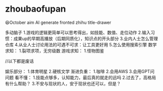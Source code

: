# zhoubaofupan
😆October aim
    AI generate fronted
    zhihu title-drawer

多动脑子
    1.游戏的逻辑更简单可以思考得出，如技能、数值、走位动作
    2.输入习惯：成果up的早期高播放（后期同质化），知识点的开头部分
    3.业内人士怎么管理仓库
    4.从业人士讨论用法的可遇不可求：让工具更好用
    5.怎么使用搜索引擎
数学求知：
    1.裂项求项，无穷级数
游戏求知：
    1.怪物图鉴



//以下都是废话

娱乐部分：
    1.体育明星
    2.硬核文学
渐进负重：
    1.咖啡
    2.会用AWS
    3.会用GPT问问题
看不懂：
    1.技能点够多，认知能力，最后真的就走的远吗
    2.过去了，高格局有什么帮助？
    3.不安与现状的人，安于现状也还可以，但是？
